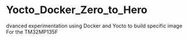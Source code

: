 # Yocto_Docker_Zero_to_Hero
 dvanced experimentation using Docker and Yocto to build specific image For the TM32MP135F
